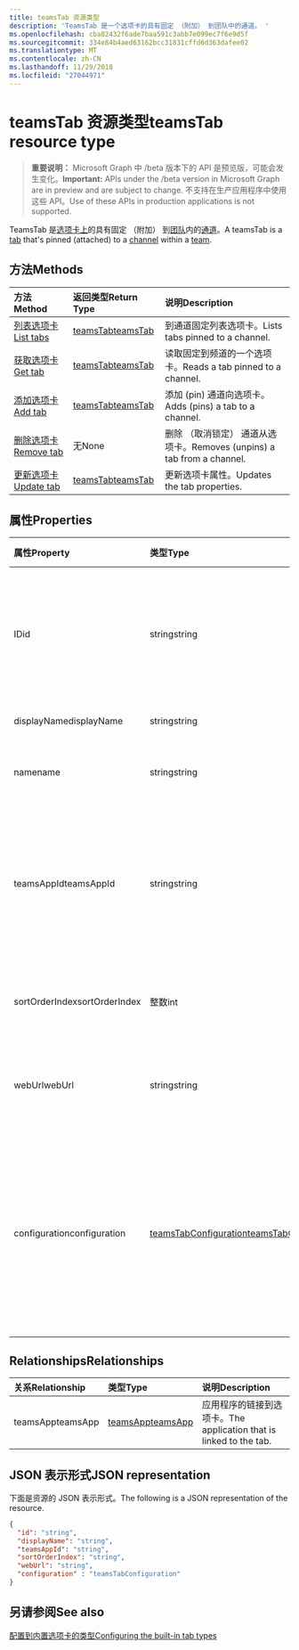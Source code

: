 ```yaml
---
title: teamsTab 资源类型
description: 'TeamsTab 是一个选项卡的具有固定 （附加） 到团队中的通道。 '
ms.openlocfilehash: cba82432f6ade7baa591c3abb7e099ec7f6e9d5f
ms.sourcegitcommit: 334e84b4aed63162bcc31831cffd6d363dafee02
ms.translationtype: MT
ms.contentlocale: zh-CN
ms.lasthandoff: 11/29/2018
ms.locfileid: "27044971"
---
```

# <a name="teamstab-resource-type"></a><span data-ttu-id="2c36e-103">teamsTab 资源类型</span><span class="sxs-lookup"><span data-stu-id="2c36e-103">teamsTab resource type</span></span>

> <span data-ttu-id="2c36e-104">**重要说明：** Microsoft Graph 中 /beta 版本下的 API 是预览版，可能会发生变化。</span><span class="sxs-lookup"><span data-stu-id="2c36e-104">**Important:** APIs under the /beta version in Microsoft Graph are in preview and are subject to change.</span></span> <span data-ttu-id="2c36e-105">不支持在生产应用程序中使用这些 API。</span><span class="sxs-lookup"><span data-stu-id="2c36e-105">Use of these APIs in production applications is not supported.</span></span>

<span data-ttu-id="2c36e-106">TeamsTab 是[选项卡上](../resources/teamstab.md)的具有固定 （附加） 到[团队](team.md)内的[通道](channel.md)。</span><span class="sxs-lookup"><span data-stu-id="2c36e-106">A teamsTab is a [tab](../resources/teamstab.md) that's pinned (attached) to a [channel](channel.md) within a [team](team.md).</span></span> 

## <a name="methods"></a><span data-ttu-id="2c36e-107">方法</span><span class="sxs-lookup"><span data-stu-id="2c36e-107">Methods</span></span>

| <span data-ttu-id="2c36e-108">方法</span><span class="sxs-lookup"><span data-stu-id="2c36e-108">Method</span></span>       | <span data-ttu-id="2c36e-109">返回类型</span><span class="sxs-lookup"><span data-stu-id="2c36e-109">Return Type</span></span>  |<span data-ttu-id="2c36e-110">说明</span><span class="sxs-lookup"><span data-stu-id="2c36e-110">Description</span></span>|
|:---------------|:--------|:----------|
|[<span data-ttu-id="2c36e-111">列表选项卡</span><span class="sxs-lookup"><span data-stu-id="2c36e-111">List tabs</span></span>](../api/teamstab-list.md) | [<span data-ttu-id="2c36e-112">teamsTab</span><span class="sxs-lookup"><span data-stu-id="2c36e-112">teamsTab</span></span>](teamstab.md) | <span data-ttu-id="2c36e-113">到通道固定列表选项卡。</span><span class="sxs-lookup"><span data-stu-id="2c36e-113">Lists tabs pinned to a channel.</span></span>|
|[<span data-ttu-id="2c36e-114">获取选项卡</span><span class="sxs-lookup"><span data-stu-id="2c36e-114">Get tab</span></span>](../api/teamstab-get.md) | [<span data-ttu-id="2c36e-115">teamsTab</span><span class="sxs-lookup"><span data-stu-id="2c36e-115">teamsTab</span></span>](teamstab.md) | <span data-ttu-id="2c36e-116">读取固定到频道的一个选项卡。</span><span class="sxs-lookup"><span data-stu-id="2c36e-116">Reads a tab pinned to a channel.</span></span>|
|[<span data-ttu-id="2c36e-117">添加选项卡</span><span class="sxs-lookup"><span data-stu-id="2c36e-117">Add tab</span></span>](../api/teamstab-add.md) | [<span data-ttu-id="2c36e-118">teamsTab</span><span class="sxs-lookup"><span data-stu-id="2c36e-118">teamsTab</span></span>](teamstab.md) | <span data-ttu-id="2c36e-119">添加 (pin) 通道向选项卡。</span><span class="sxs-lookup"><span data-stu-id="2c36e-119">Adds (pins) a tab to a channel.</span></span>|
|[<span data-ttu-id="2c36e-120">删除选项卡</span><span class="sxs-lookup"><span data-stu-id="2c36e-120">Remove tab</span></span>](../api/teamstab-delete.md) | <span data-ttu-id="2c36e-121">无</span><span class="sxs-lookup"><span data-stu-id="2c36e-121">None</span></span> | <span data-ttu-id="2c36e-122">删除 （取消锁定） 通道从选项卡。</span><span class="sxs-lookup"><span data-stu-id="2c36e-122">Removes (unpins) a tab from a channel.</span></span>|
|[<span data-ttu-id="2c36e-123">更新选项卡</span><span class="sxs-lookup"><span data-stu-id="2c36e-123">Update tab</span></span>](../api/teamstab-update.md) | [<span data-ttu-id="2c36e-124">teamsTab</span><span class="sxs-lookup"><span data-stu-id="2c36e-124">teamsTab</span></span>](teamstab.md) | <span data-ttu-id="2c36e-125">更新选项卡属性。</span><span class="sxs-lookup"><span data-stu-id="2c36e-125">Updates the tab properties.</span></span>|


## <a name="properties"></a><span data-ttu-id="2c36e-126">属性</span><span class="sxs-lookup"><span data-stu-id="2c36e-126">Properties</span></span>

|<span data-ttu-id="2c36e-127">属性</span><span class="sxs-lookup"><span data-stu-id="2c36e-127">Property</span></span>|<span data-ttu-id="2c36e-128">类型</span><span class="sxs-lookup"><span data-stu-id="2c36e-128">Type</span></span>|<span data-ttu-id="2c36e-129">说明</span><span class="sxs-lookup"><span data-stu-id="2c36e-129">Description</span></span>|
|:---------------|:--------|:----------|
|  <span data-ttu-id="2c36e-130">ID</span><span class="sxs-lookup"><span data-stu-id="2c36e-130">id</span></span>              |   <span data-ttu-id="2c36e-131">string</span><span class="sxs-lookup"><span data-stu-id="2c36e-131">string</span></span>                  |  <span data-ttu-id="2c36e-132">唯一标识通道选项读取仅的特定实例的标识符。</span><span class="sxs-lookup"><span data-stu-id="2c36e-132">Identifier that uniquely identifies a specific instance of a channel tab. Read only.</span></span>     |
|  <span data-ttu-id="2c36e-133">displayName</span><span class="sxs-lookup"><span data-stu-id="2c36e-133">displayName</span></span>            |   <span data-ttu-id="2c36e-134">string</span><span class="sxs-lookup"><span data-stu-id="2c36e-134">string</span></span>                  |  <span data-ttu-id="2c36e-135">Tab 的名称。</span><span class="sxs-lookup"><span data-stu-id="2c36e-135">Name of the tab.</span></span>     |
|  <span data-ttu-id="2c36e-136">name</span><span class="sxs-lookup"><span data-stu-id="2c36e-136">name</span></span>            |   <span data-ttu-id="2c36e-137">string</span><span class="sxs-lookup"><span data-stu-id="2c36e-137">string</span></span>                  |  <span data-ttu-id="2c36e-138">（已过时）Tab 的名称。</span><span class="sxs-lookup"><span data-stu-id="2c36e-138">(Deprecated) Name of the tab.</span></span>     |
|  <span data-ttu-id="2c36e-139">teamsAppId</span><span class="sxs-lookup"><span data-stu-id="2c36e-139">teamsAppId</span></span>           |   <span data-ttu-id="2c36e-140">string</span><span class="sxs-lookup"><span data-stu-id="2c36e-140">string</span></span>             |  <span data-ttu-id="2c36e-141">应用程序定义的选项卡的标识符。选项卡创建后，无法更改此值。</span><span class="sxs-lookup"><span data-stu-id="2c36e-141">App definition identifier of the tab. This value cannot be changed after tab creation.</span></span>     |
|  <span data-ttu-id="2c36e-142">sortOrderIndex</span><span class="sxs-lookup"><span data-stu-id="2c36e-142">sortOrderIndex</span></span>  |   <span data-ttu-id="2c36e-143">整数</span><span class="sxs-lookup"><span data-stu-id="2c36e-143">int</span></span>                     |  <span data-ttu-id="2c36e-144">用于排序选项卡的顺序的索引</span><span class="sxs-lookup"><span data-stu-id="2c36e-144">Index of the order used for sorting tabs</span></span>     |
|  <span data-ttu-id="2c36e-145">webUrl</span><span class="sxs-lookup"><span data-stu-id="2c36e-145">webUrl</span></span>          |   <span data-ttu-id="2c36e-146">string</span><span class="sxs-lookup"><span data-stu-id="2c36e-146">string</span></span>                  |  <span data-ttu-id="2c36e-147">深度链接的选项卡实例的 url。</span><span class="sxs-lookup"><span data-stu-id="2c36e-147">Deep link url of the tab instance.</span></span> <span data-ttu-id="2c36e-148">只读。</span><span class="sxs-lookup"><span data-stu-id="2c36e-148">Read only.</span></span>     |
|  <span data-ttu-id="2c36e-149">configuration</span><span class="sxs-lookup"><span data-stu-id="2c36e-149">configuration</span></span>        |   [<span data-ttu-id="2c36e-150">teamsTabConfiguration</span><span class="sxs-lookup"><span data-stu-id="2c36e-150">teamsTabConfiguration</span></span>](teamstabconfiguration.md) |  <span data-ttu-id="2c36e-151">应用于选项卡的自定义设置的容器。配置仅后设置此属性时，才视为选项卡。</span><span class="sxs-lookup"><span data-stu-id="2c36e-151">Container for custom settings applied to a tab. The tab is considered configured only once this property is set.</span></span>     |

## <a name="relationships"></a><span data-ttu-id="2c36e-152">Relationships</span><span class="sxs-lookup"><span data-stu-id="2c36e-152">Relationships</span></span>

| <span data-ttu-id="2c36e-153">关系</span><span class="sxs-lookup"><span data-stu-id="2c36e-153">Relationship</span></span> | <span data-ttu-id="2c36e-154">类型</span><span class="sxs-lookup"><span data-stu-id="2c36e-154">Type</span></span>   | <span data-ttu-id="2c36e-155">说明</span><span class="sxs-lookup"><span data-stu-id="2c36e-155">Description</span></span> |
|:---------------|:--------|:----------|
|<span data-ttu-id="2c36e-156">teamsApp</span><span class="sxs-lookup"><span data-stu-id="2c36e-156">teamsApp</span></span>|[<span data-ttu-id="2c36e-157">teamsApp</span><span class="sxs-lookup"><span data-stu-id="2c36e-157">teamsApp</span></span>](teamsapp.md) | <span data-ttu-id="2c36e-158">应用程序的链接到选项卡。</span><span class="sxs-lookup"><span data-stu-id="2c36e-158">The application that is linked to the tab.</span></span> |

## <a name="json-representation"></a><span data-ttu-id="2c36e-159">JSON 表示形式</span><span class="sxs-lookup"><span data-stu-id="2c36e-159">JSON representation</span></span>

<span data-ttu-id="2c36e-160">下面是资源的 JSON 表示形式。</span><span class="sxs-lookup"><span data-stu-id="2c36e-160">The following is a JSON representation of the resource.</span></span>


<!-- {
  "blockType": "resource",
  "baseType": "microsoft.graph.entity",
  "@odata.type": "microsoft.graph.teamsTab"
}-->

```json
{  
  "id": "string",
  "displayName": "string",
  "teamsAppId": "string",
  "sortOrderIndex": "string",
  "webUrl": "string",
  "configuration" : "teamsTabConfiguration"
}

```

<!-- uuid: 8fcb5dbc-d5aa-4681-8e31-b001d5168d79
2015-10-25 14:57:30 UTC -->
<!-- {
  "type": "#page.annotation",
  "description": "teamsTab resource",
  "keywords": "",
  "section": "documentation",
  "tocPath": ""
}-->

## <a name="see-also"></a><span data-ttu-id="2c36e-161">另请参阅</span><span class="sxs-lookup"><span data-stu-id="2c36e-161">See also</span></span>

[<span data-ttu-id="2c36e-162">配置到内置选项卡的类型</span><span class="sxs-lookup"><span data-stu-id="2c36e-162">Configuring the built-in tab types</span></span>](/graph/teams-configuring-builtin-tabs)

